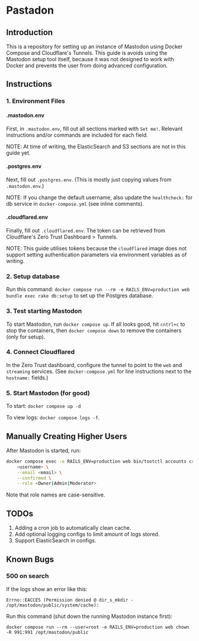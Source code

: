 # Pastadon

## Introduction

This is a repository for setting up an instance of Mastodon using Docker Compose and Cloudflare's Tunnels.
This guide is avoids using the Mastodon setup tool itself, because it was not designed to work with Docker and prevents the user from doing advanced configuration.

## Instructions

### 1. Environment Files

#### .mastodon.env

First, in `.mastodon.env`, fill out all sections marked with `Set me!`. Relevant instructions and/or commands are included for each field.

NOTE: At time of writing, the ElasticSearch and S3 sections are not in this guide yet. 

#### .postgres.env

Next, fill out `.postgres.env`. (This is mostly just copying values from `.mastodon.env`.)

NOTE: If you change the default username, also update the `healthcheck:` for db service in `docker-compose.yml` (see inline comments).

#### .cloudflared.env

Finally, fill out `.cloudflared.env`. The token can be retrieved from Cloudflare's Zero Trust Dashboard > Tunnels.

NOTE: This guide utilises tokens because the `cloudflared` image does not support setting authentication parameters via environment variables as of writing.

### 2. Setup database

Run this command: `docker compose run --rm -e RAILS_ENV=production web bundle exec rake db:setup` to set up the Postgres database.  

### 3. Test starting Mastodon

To start Mastodon, run `docker compose up`. If all looks good, hit `cntrl+c` to stop the containers, then `docker compose down` to remove the containers (only for setup).

### 4. Connect Cloudflared

In the Zero Trust dashboard, configure the tunnel to point to the `web` and `streaming` services. (See `docker-compose.yml` for line instructions next to the `hostname:` fields.)

### 5. Start Mastodon (for good)

To start: `docker compose up -d`

To view logs: `docker compose logs -f`.

## Manually Creating Higher Users
After Mastodon is started, run:

```sh
docker compose exec -e RAILS_ENV=production web bin/tootctl accounts create \
    <username> \
    --email <email> \
    --confirmed \
    --role <Owner|Admin|Moderator>
```

Note that role names are case-sensitive.

## TODOs
1. Adding a cron job to automatically clean cache.
2. Add optional logging configs to limit amount of logs stored.
3. Support ElasticSearch in configs.

## Known Bugs

### 500 on search

If the logs show an error like this:
```
Errno::EACCES (Permission denied @ dir_s_mkdir - /opt/mastodon/public/system/cache):
```

Run this command (shut down the running Mastodon instance first):

`docker compose run --rm --user=root -e RAILS_ENV=production web chown -R 991:991 /opt/mastodon/public`